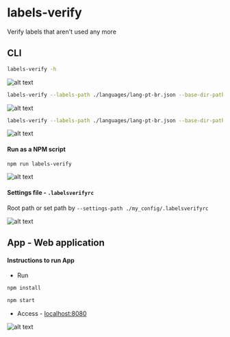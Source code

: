 # labels-verify
Verify labels that aren't used any more

## CLI

```sh
labels-verify -h
```
![alt text](https://github.com/fabianofdf/labels-verify/blob/master/public/doc/cli-help.png)

```sh
labels-verify --labels-path ./languages/lang-pt-br.json --base-dir-path ./src
```
![alt text](https://github.com/fabianofdf/labels-verify/blob/master/public/doc/cli-sample-1.png)

```sh
labels-verify --labels-path ./languages/lang-pt-br.json --base-dir-path ./src --max-labels 2 --hide-found-labels
```
![alt text](https://github.com/fabianofdf/labels-verify/blob/master/public/doc/cli-sample-2.png)

#### Run as a NPM script
```sh
npm run labels-verify
```
![alt text](https://github.com/fabianofdf/labels-verify/blob/master/public/doc/cli-npm-script.png)

#### Settings file - `.labelsverifyrc`

Root path or set path by `--settings-path ./my_config/.labelsverifyrc`

![alt text](https://github.com/fabianofdf/labels-verify/blob/master/public/doc/cli-settings-file.png)

## App - Web application
#### Instructions to run App
* Run
```sh
npm install
```

```sh
npm start
```

* Access - [localhost:8080](http://localhost:8080)

![alt text](https://github.com/fabianofdf/labels-verify/blob/master/public/doc/app.png)

